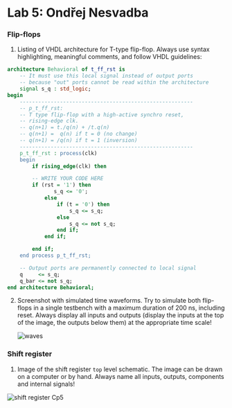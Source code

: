 # Lab 5: Ondřej Nesvadba

### Flip-flops

1. Listing of VHDL architecture for T-type flip-flop. Always use syntax highlighting, meaningful comments, and follow VHDL guidelines:

```vhdl
architecture Behavioral of t_ff_rst is
    -- It must use this local signal instead of output ports
    -- because "out" ports cannot be read within the architecture
    signal s_q : std_logic;
begin
    --------------------------------------------------------
    -- p_t_ff_rst:
    -- T type flip-flop with a high-active synchro reset,
    -- rising-edge clk.
    -- q(n+1) = t./q(n) + /t.q(n)
    -- q(n+1) =  q(n) if t = 0 (no change)
    -- q(n+1) = /q(n) if t = 1 (inversion)
    --------------------------------------------------------
    p_t_ff_rst : process(clk)
    begin
        if rising_edge(clk) then

        -- WRITE YOUR CODE HERE
        if (rst = '1') then
               s_q <= '0';
            else
                if (t = '0') then
                    s_q <= s_q;
                else
                    s_q <= not s_q;
                end if;
            end if;

        end if;
    end process p_t_ff_rst;

    -- Output ports are permanently connected to local signal
    q     <= s_q;
    q_bar <= not s_q;
end architecture Behavioral;
```

2. Screenshot with simulated time waveforms. Try to simulate both flip-flops in a single testbench with a maximum duration of 200 ns, including reset. Always display all inputs and outputs (display the inputs at the top of the image, the outputs below them) at the appropriate time scale!

   ![waves](https://user-images.githubusercontent.com/99417291/158412145-cadd5629-7395-46da-8f4f-64cbe3e32f91.png)

### Shift register

1. Image of the shift register `top` level schematic. The image can be drawn on a computer or by hand. Always name all inputs, outputs, components and internal signals!

![shift register Cp5](https://user-images.githubusercontent.com/99417291/159156282-f0832c29-42fe-4878-a9e5-5f0d14091252.jpg)


